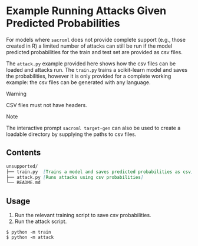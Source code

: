 # Example Running Attacks Given Predicted Probabilities

For models where `sacroml` does not provide complete support (e.g., those created in R) a limited number of attacks can still be run if the model predicted probabilities for the train and test set are provided as csv files.

The `attack.py` example provided here shows how the csv files can be loaded and attacks run. The `train.py` trains a scikit-learn model and saves the probabilities, however it is only provided for a complete working example: the csv files can be generated with any language.

> [!WARNING]
> CSV files must not have headers.

> [!NOTE]
> The interactive prompt `sacroml target-gen` can also be used to create a loadable directory by supplying the paths to csv files.

## Contents

```md
unsupported/
├── train.py  [Trains a model and saves predicted probabilities as csv]
├── attack.py [Runs attacks using csv probabilities]
└── README.md
```

## Usage

1. Run the relevant training script to save csv probabilities.
2. Run the attack script.

```
$ python -m train
$ python -m attack
```
